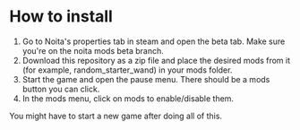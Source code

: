 # How to install

1. Go to Noita's properties tab in steam and open the beta tab. Make sure you're on the noita mods beta branch.
2. Download this repository as a zip file and place the desired mods from it (for example, random_starter_wand) in your mods folder.
3. Start the game and open the pause menu. There should be a mods button you can click. 
4. In the mods menu, click on mods to enable/disable them.

You might have to start a new game after doing all of this.
